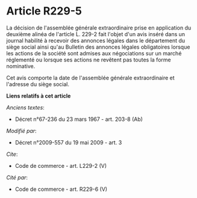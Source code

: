 # Article R229-5

La décision de l'assemblée générale extraordinaire prise en application du deuxième alinéa de l'article L. 229-2 fait l'objet
d'un avis inséré dans un journal habilité à recevoir des annonces légales dans le département du siège social ainsi qu'au
Bulletin des annonces légales obligatoires lorsque les actions de la société sont admises aux négociations sur un marché
réglementé ou lorsque ses actions ne revêtent pas toutes la forme nominative. 

Cet avis comporte la date de l'assemblée générale extraordinaire et l'adresse du siège social.

**Liens relatifs à cet article**

_Anciens textes_:

  - Décret n°67-236 du 23 mars 1967 - art. 203-8 (Ab)

_Modifié par_:

  - Décret n°2009-557 du 19 mai 2009 - art. 3

_Cite_:

  - Code de commerce - art. L229-2 (V)

_Cité par_:

  - Code de commerce - art. R229-6 (V)
